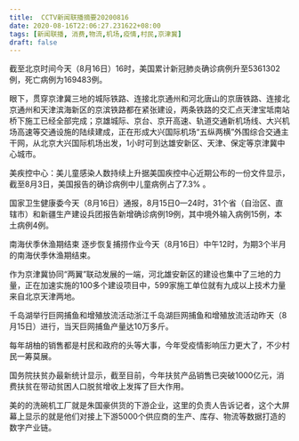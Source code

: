 ```yaml
---
title:  CCTV新闻联播摘要20200816
date: 2020-08-16T22:06:27.231622+08:00
tags: [新闻联播, 消费,物流,机场,疫情,村民,京津冀]
draft: false
---
```


截至北京时间今天（8月16日）16时，美国累计新冠肺炎确诊病例升至5361302例，死亡病例为169483例。

眼下，贯穿<span class="keywords_content">京津冀</span>三地的城际铁路、连接北京通州和河北唐山的京唐铁路、连接北京通州和天津滨海新区的京滨铁路都在紧张建设，两条铁路的交汇点天津宝坻南站桥下施工已经全部完成；京雄城际、京台、京开高速、轨道交通新<span class="keywords_fund">机场</span>线、大兴<span class="keywords_fund">机场</span>高速等交通设施的陆续建成，正在形成大兴国际<span class="keywords_fund">机场</span>“五纵两横”外围综合交通主干网，从北京大兴国际<span class="keywords_fund">机场</span>出发，1小时可到达雄安新区、天津、保定等<span class="keywords_content">京津冀</span>中心城市。

美疾控中心：美儿童感染人数持续上升据美国疾控中心近期公布的一份文件显示，截至8月3日，美国报告的确诊病例中儿童病例占了7.3% 。

国家卫生健康委今天（8月16日）通报，8月15日0—24时，31个省（自治区、直辖市）和新疆生产建设兵团报告新增确诊病例19例，其中境外输入病例15例，本土病例4例。

南海伏季休渔期结束 逐步恢复捕捞作业今天（8月16日）中午12时，为期3个半月的南海伏季休渔期结束。

作为<span class="keywords_content">京津冀</span>协同“两翼”联动发展的一端，河北雄安新区的建设也集中了三地的力量，正在加速实施的100多个建设项目中，599家施工单位就有九成以上技术力量来自北京天津两地。

千岛湖举行巨网捕鱼和增殖放流活动浙江千岛湖巨网捕鱼和增殖放流活动昨天（8月15日）进行，当天巨网捕鱼产量达10万多斤。

每年胡柚的销售都是<span class="keywords_content">村民</span>和政府的头等大事，今年受<span class="keywords_content">疫情</span>影响压力更大了，不少<span class="keywords_content">村民</span>一筹莫展。

国务院扶贫办最新统计显示，截至目前，今年扶贫产品销售已突破1000亿元，<span class="keywords_fund">消费</span>扶贫在带动贫困人口脱贫增收上发挥了巨大作用。

美的的洗碗机工厂就是朱国豪供货的下游企业，这里的负责人告诉记者，这个大屏幕上显示的就是他们对接上下游5000个供应商的生产、库存、<span class="keywords_fund">物流</span>等数据打造的数字产业链。
